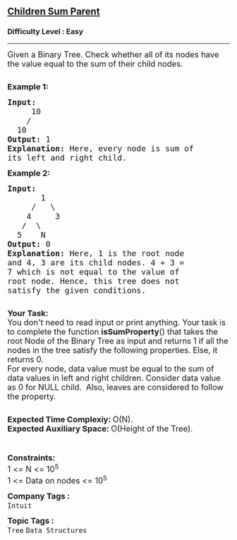 <h2><a href="https://practice.geeksforgeeks.org/problems/children-sum-parent/1">Children Sum Parent</a></h2><h3>Difficulty Level : Easy</h3><hr><div class="problems_problem_content__Xm_eO"><p><span style="font-size:18px">Given a Binary Tree. Check whether all of its nodes have the value equal to the sum of their child nodes.</span></p>

<p><br>
<span style="font-size:18px"><strong>Example 1:</strong></span></p>

<pre><span style="font-size:18px"><strong>Input:
</strong>     10
    /
  10 
<strong>Output: </strong>1<strong>
Explanation: </strong>Here, every node is sum of
its left and right child.</span></pre>

<p><span style="font-size:18px"><strong>Example 2:</strong></span></p>

<pre><span style="font-size:18px"><strong>Input:
</strong>       1
     /   \
&nbsp;   4     3
&nbsp;  /  \
&nbsp; 5    N
<strong>Output: </strong>0<strong>
Explanation: </strong>Here, 1 is the root node
and 4, 3 are its child&nbsp;nodes. 4 + 3 =
7 which is not equal to the value of
root node. Hence, this tree does not
satisfy the given conditions.</span></pre>

<p><br>
<span style="font-size:18px"><strong>Your Task:</strong><br>
You don't need to read input or print anything. Your task is to complete the function</span><span style="font-size:18px"> <strong>isSumProperty</strong>() that takes the root Node of the Binary Tree as input and returns 1 if all the nodes in the tree satisfy the following properties. Else, it returns 0.<br>
For every node, data value must be equal to the&nbsp;sum of data values in left and right children. Consider data value as 0 for NULL child.&nbsp; Also, leaves are considered to follow the property.</span></p>

<p><br>
<span style="font-size:18px"><strong>Expected Time Complexiy:&nbsp;</strong>O(N).<br>
<strong>Expected Auxiliary Space:&nbsp;</strong>O(Height of the Tree).</span></p>

<p>&nbsp;</p>

<p><span style="font-size:18px"><strong>Constraints:</strong><br>
1 &lt;= N &lt;= 10<sup>5</sup><br>
1 &lt;= Data on nodes &lt;= 10<sup>5</sup></span></p>
</div><p><span style=font-size:18px><strong>Company Tags : </strong><br><code>Intuit</code>&nbsp;<br><p><span style=font-size:18px><strong>Topic Tags : </strong><br><code>Tree</code>&nbsp;<code>Data Structures</code>&nbsp;